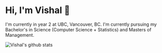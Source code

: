 # Hi, I'm Vishal  👋

I'm currently in year 2 at UBC, Vancouver, BC. I'm currently pursuing my Bachelor's in Science (Computer Science + Statistics) and Masters of Management.

<!--
Here are some ideas to get you started:

- 🔭 I’m currently working on ...
- 🌱 I’m currently learning ...
- 👯 I’m looking to collaborate on ...
- 🤔 I’m looking for help with ...
- 💬 Ask me about ...
- 📫 How to reach me: ...
- 😄 Pronouns: ...
- ⚡ Fun fact: ...

-->


![Vishal's github stats](https://github-readme-stats.vercel.app/api?username=VDeshh&show_icons=true&theme=radical)



